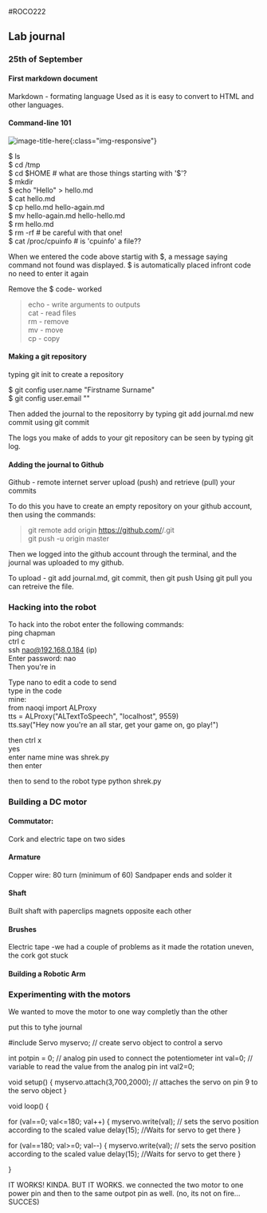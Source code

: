 #ROCO222

## Lab journal
### 25th of September

#### First markdown document

Markdown - formating language
Used as it is easy to convert to HTML and other languages.

#### Command-line 101

![image-title-here](file:///home/student/Pictures/codeHELLO.png){:class="img-responsive"}

$ ls  
$ cd /tmp  
$ cd $HOME # what are those things starting with '$'?  
$ mkdir  
$ echo "Hello" > hello.md  
$ cat hello.md  
$ cp hello.md hello-again.md  
$ mv hello-again.md hello-hello.md  
$ rm hello.md  
$ rm -rf # be careful with that one!  
$ cat /proc/cpuinfo # is 'cpuinfo' a file??  

When we entered the code above startig with $, a message saying command not found was displayed. 
$ is automatically placed infront code
 no need to enter it again 

Remove the $ code- worked 

>echo - write arguments to outputs  
>cat - read files  
rm - remove  
>mv - move  
cp - copy   

#### Making a git repository

typing git init to create a repository 

$ git config user.name "Firstname Surname"  
$ git config user.email "<email>"  

Then added the journal to the repositorry by typing git add journal.md
  new commit using git commit

The logs you make of adds to your git repository can be seen by typing git log.

#### Adding the journal to Github

Github - remote internet server 
  upload (push) and retrieve (pull) your commits 

To do this you have to create an empty repository on your github account, then using the commands:

> git remote add origin https://github.com/<username>/<repositoryname>.git  
> git push -u origin master  

Then we logged into the github account through the terminal, and the journal was uploaded to my github.

To upload - git add journal.md, git commit, then git push
Using git pull you can retreive the file.


### Hacking into the robot


To hack into the robot enter the following commands:  
ping chapman  
ctrl c  
ssh nao@192.168.0.184 (ip)  
Enter password: nao  
Then you're in  

Type nano to edit a code to send  
type in the code  
mine:  
from naoqi import ALProxy  
tts = ALProxy("ALTextToSpeech", "localhost", 9559)  
tts.say("Hey now you're an all star, get your game on, go play!")  

then ctrl x  
yes  
enter name mine was shrek.py  
then enter  
  
then to send to the robot type python shrek.py  




### Building a DC motor

#### Commutator:
Cork and electric tape on two sides

#### Armature
Copper wire: 80 turn (minimum of 60)
Sandpaper ends and solder it 

#### Shaft
Built shaft with paperclips
  magnets opposite each other
  
#### Brushes
Electric tape
  -we had a couple of problems as it made the rotation uneven, the cork got stuck
  
  

#### Building a Robotic Arm
### Experimenting with the motors
We wanted to move the motor to one way completly than the other
 
 put this to tyhe journal
 
 #include 
Servo myservo; // create servo object to control a servo

int potpin = 0; // analog pin used to connect the potentiometer
int val=0; // variable to read the value from the analog pin
int val2=0;

void setup() {
myservo.attach(3,700,2000); // attaches the servo on pin 9 to the servo object
}

void loop() {

for (val==0; val<=180; val++)
{
myservo.write(val); // sets the servo position according to the scaled value
delay(15); //Waits for servo to get there
}

for (val==180; val>=0; val--)
{
myservo.write(val); // sets the servo position according to the scaled value
delay(15); //Waits for servo to get there
}

}




IT WORKS! KINDA. BUT IT WORKS.
we connected the two motor to one power pin
and then to the same outpot pin as well. (no, its not on fire... SUCCES)
